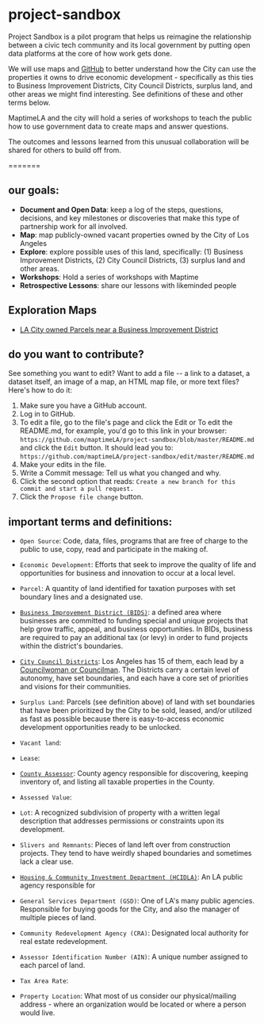 # project-sandbox

Project Sandbox is a pilot program that helps us reimagine the relationship between a civic tech community and its local government by putting open data platforms at the core of how work gets done.

We will use maps and [GitHub](http://github.com) to better understand how the City can use the properties it owns to drive economic development - specifically as this ties to Business Improvement Districts, City Council Districts, surplus land, and other areas we might find interesting. See definitions of these and other terms below.

MaptimeLA and the city will hold a series of workshops to teach the public how to use government data to create maps and answer questions.

The outcomes and lessons learned from this unusual collaboration will be shared for others to build off from.

=======

## our goals:
- **Document and Open Data**: keep a log of the steps, questions, decisions, and key milestones or discoveries that make this type of partnership work for all involved.
- **Map**: map publicly-owned vacant properties owned by the City of Los Angeles
- **Explore**: explore possible uses of this land, specifically: (1) Business Improvement Districts, (2) City Council Districts, (3) surplus land and other areas.
- **Workshops**: Hold a series of workshops with Maptime
- **Retrospective Lessons**: share our lessons with likeminded people

## Exploration Maps
*  [LA City owned Parcels near a Business Improvement District]()

## do you want to contribute?

See something you want to edit? Want to add a file -- a link to a dataset, a dataset itself, an image of a map, an HTML map file, or more text files? Here's how to do it:

1. Make sure you have a GitHub account.
2. Log in to GitHub.
3. To edit a file, go to the file's page and click the Edit or  To edit the README.md, for example, you'd go to this link in your browser: `https://github.com/maptimeLA/project-sandbox/blob/master/README.md` and click the `Edit` button. It should lead you to: `https://github.com/maptimeLA/project-sandbox/edit/master/README.md`
4. Make your edits in the file. 
5. Write a Commit message: Tell us what you changed and why.
6. Click the second option that reads: `Create a new branch for this commit and start a pull request.`
7. Click the `Propose file change` button.

## important terms and definitions:

- `Open Source`: Code, data, files, programs that are free of charge to the public to use, copy, read and participate in the making of.

- `Economic Development`: Efforts that seek to improve the quality of life and opportunities for business and innovation to occur at a local level.  

- `Parcel`: A quantity of land identified for taxation purposes with set boundary lines and a designated use.

- [`Business Improvement District (BIDS)`](https://www.google.com/maps/d/u/0/viewer?mid=zqfUVml1aEPw.kbxWlCihicZQ): a defined area where businesses are committed to funding special and unique projects that help grow traffic, appeal, and business opportunities. In BIDs, business are required to pay an additional tax (or levy) in order to fund projects within the district's boundaries.

- [`City Council Districts`](http://boundaries.latimes.com/set/la-city-council-districts-2012): Los Angeles has 15 of them, each lead by a [Councilwoman or Councilman](http://council.lacity.org/Directory/index.htm). The Districts carry a certain level of autonomy, have set boundaries, and each have a core set of priorities and visions for their communities.

- `Surplus Land`: Parcels (see definition above) of land with set boundaries that have been prioritized by the City to be sold, leased, and/or utilized as fast as possible because there is easy-to-access economic development opportunities ready to be unlocked.

- `Vacant land`:

- `Lease`:

- [`County Assessor`](http://maps.assessor.lacounty.gov/GVH_2_2/Index.html?configBase=http://maps.assessor.lacounty.gov/Geocortex/Essentials/REST/sites/PAIS/viewers/PAIS_hv/virtualdirectory/Resources/Config/Default): County agency responsible for discovering, keeping inventory of, and listing all taxable properties in the County.

- `Assessed Value`:

- `Lot`: A recognized subdivision of property with a written legal description that addresses permissions or constraints upon its development.

- `Slivers and Remnants`: Pieces of land left over from construction projects. They tend to have weirdly shaped boundaries and sometimes lack a clear use.

- [`Housing & Community Investment Department (HCIDLA)`](http://hcidla.lacity.org/residents-participants): An LA public agency responsible for

- `General Services Department (GSD)`: One of LA's many public agencies. Responsible for buying goods for the City, and also the manager of multiple pieces of land.

- `Community Redevelopment Agency (CRA)`: Designated local authority for real estate redevelopment.

- `Assessor Identification Number (AIN)`: A unique number assigned to each parcel of land.

- `Tax Area Rate`:

- `Property Location`: What most of us consider our physical/mailing address - where an organization would be located or where a person would live.
